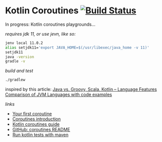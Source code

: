 # Kotlin Coroutines [![Build Status](https://travis-ci.org/daggerok/kotlin-examples.svg?branch=master)](https://travis-ci.org/daggerok/kotlin-examples)
In progress: Kotlin coroutines playgrounds...
 
_requires jdk 11, or use jevn, like so:_

```bash
jenv local 11.0.2
alias setjdk11='export JAVA_HOME=$(/usr/libexec/java_home -v 11)'
setjdk11
java -version
gradle -v
```

_build and test_

```bash
./gradlew
```

inspired by this article: [Java vs. Groovy, Scala, Kotlin – Language Features Comparison of JVM Languages with code examples](http://itsallbinary.com/java-vs-groovy-scala-kotlin-code-comparison-of-jvm-languages/)

_links_

* [Your first coroutine](https://kotlinlang.org/docs/tutorials/coroutines/coroutines-basic-jvm.html)
* [Coroutines introduction](https://www.youtube.com/watch?v=_hfBv0a09Jc)
* [Kotlin coroutines guide](https://kotlinlang.org/docs/reference/coroutines/coroutines-guide.html)
* [GitHub: coroutines README](https://github.com/kotlin/kotlinx.coroutines/blob/master/README.md#using-in-your-projects)
* [Run kotlin tests with maven](https://www.petrikainulainen.net/programming/testing/running-kotlin-tests-with-maven/)
